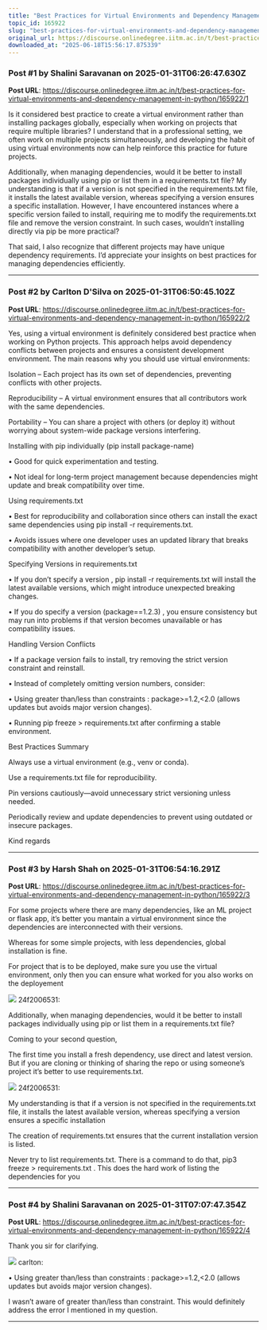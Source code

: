 ```yaml
---
title: "Best Practices for Virtual Environments and Dependency Management in Python"
topic_id: 165922
slug: "best-practices-for-virtual-environments-and-dependency-management-in-python"
original_url: https://discourse.onlinedegree.iitm.ac.in/t/best-practices-for-virtual-environments-and-dependency-management-in-python/165922
downloaded_at: "2025-06-18T15:56:17.875339"
---
```


### Post #1 by Shalini Saravanan on 2025-01-31T06:26:47.630Z
**Post URL**: https://discourse.onlinedegree.iitm.ac.in/t/best-practices-for-virtual-environments-and-dependency-management-in-python/165922/1

Is it considered best practice to create a virtual environment rather than installing packages globally, especially when working on projects that require multiple libraries? I understand that in a professional setting, we often work on multiple projects simultaneously, and developing the habit of using virtual environments now can help reinforce this practice for future projects.

Additionally, when managing dependencies, would it be better to install packages individually using pip or list them in a requirements.txt file? My understanding is that if a version is not specified in the requirements.txt file, it installs the latest available version, whereas specifying a version ensures a specific installation. However, I have encountered instances where a specific version failed to install, requiring me to modify the requirements.txt file and remove the version constraint. In such cases, wouldn’t installing directly via pip be more practical?

That said, I also recognize that different projects may have unique dependency requirements. I’d appreciate your insights on best practices for managing dependencies efficiently.

---

### Post #2 by Carlton D'Silva on 2025-01-31T06:50:45.102Z
**Post URL**: https://discourse.onlinedegree.iitm.ac.in/t/best-practices-for-virtual-environments-and-dependency-management-in-python/165922/2

Yes, using a virtual environment is definitely considered best practice when working on Python projects. This approach helps avoid dependency conflicts between projects and ensures a consistent development environment. The main reasons why you should use virtual environments:

Isolation
 – Each project has its own set of dependencies, preventing conflicts with other projects.

Reproducibility
 – A virtual environment ensures that all contributors work with the same dependencies.

Portability
 – You can share a project with others (or deploy it) without worrying about system-wide package versions interfering.

Installing with pip individually (pip install package-name)

• Good for quick experimentation and testing.

• Not ideal for long-term project management because dependencies might update and break compatibility over time.

Using requirements.txt

• Best for
reproducibility
 and
collaboration
 since others can install the exact same dependencies using pip install -r requirements.txt.

• Avoids issues where one developer uses an updated library that breaks compatibility with another developer’s setup.

Specifying Versions in requirements.txt

• If you
don’t specify a version
, pip install -r requirements.txt will install the latest available versions, which might introduce unexpected breaking changes.

• If you
do specify a version (package==1.2.3)
, you ensure consistency but may run into problems if that version becomes unavailable or has compatibility issues.

Handling Version Conflicts

• If a package version fails to install, try removing the strict version constraint and reinstall.

• Instead of completely omitting version numbers, consider:

• Using
greater than/less than constraints
: package>=1.2,<2.0 (allows updates but avoids major version changes).

• Running pip freeze > requirements.txt after confirming a stable environment.

Best Practices Summary

Always use a virtual environment (e.g., venv or conda).

Use a
requirements.txt
 file for reproducibility.

Pin versions cautiously—avoid unnecessary strict versioning unless needed.

Periodically review and update dependencies to prevent using outdated or insecure packages.

Kind regards

---

### Post #3 by Harsh Shah on 2025-01-31T06:54:16.291Z
**Post URL**: https://discourse.onlinedegree.iitm.ac.in/t/best-practices-for-virtual-environments-and-dependency-management-in-python/165922/3

For some projects where there are many dependencies, like an ML project or flask app, it’s better you mantain a virtual environment since the dependencies are interconnected with their versions.

Whereas for some simple projects, with less dependencies, global installation is fine.

For project that is to be deployed, make sure you use the virtual environment, only then you can ensure what worked for you also works on the deployement

![](https://dub1.discourse-cdn.com/flex013/user_avatar/discourse.onlinedegree.iitm.ac.in/24f2006531/48/111700_2.png)
 24f2006531:

Additionally, when managing dependencies, would it be better to install packages individually using pip or list them in a requirements.txt file?

Coming to your second question,

The first time you install a fresh dependency, use direct and latest version. But if you are cloning or thinking of sharing the repo or using someone’s project it’s better to use requirements.txt.

![](https://dub1.discourse-cdn.com/flex013/user_avatar/discourse.onlinedegree.iitm.ac.in/24f2006531/48/111700_2.png)
 24f2006531:

My understanding is that if a version is not specified in the requirements.txt file, it installs the latest available version, whereas specifying a version ensures a specific installation

The creation of requirements.txt ensures that the current installation version is listed.

Never try to list requirements.txt. There is a command to do that,
pip3 freeze > requirements.txt
. This does the hard work of listing the dependencies for you

---

### Post #4 by Shalini Saravanan on 2025-01-31T07:07:47.354Z
**Post URL**: https://discourse.onlinedegree.iitm.ac.in/t/best-practices-for-virtual-environments-and-dependency-management-in-python/165922/4

Thank you sir for clarifying.

![](https://dub1.discourse-cdn.com/flex013/user_avatar/discourse.onlinedegree.iitm.ac.in/carlton/48/56317_2.png)
 carlton:

• Using
greater than/less than constraints
: package>=1.2,<2.0 (allows updates but avoids major version changes).

I wasn’t aware of greater than/less than constraint. This would definitely address the error I mentioned in my question.

---
